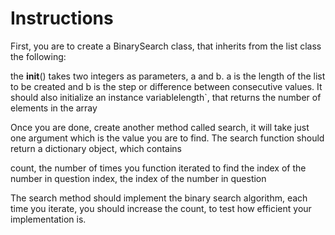 # Instructions
First, you are to create a BinarySearch class, that inherits from the list class the following:

the __init__() takes two integers as parameters, a and b. a is the length of the list to be created and b is the step or difference between consecutive values. It should also initialize an instance variablelength`, that returns the number of elements in the array

Once you are done, create another method called search, it will take just one argument which is the value you are to find. The search function should return a dictionary object, which contains

count, the number of times you function iterated to find the index of the number in question index, the index of the number in question

The search method should implement the binary search algorithm, each time you iterate, you should increase the count, to test how efficient your implementation is.
